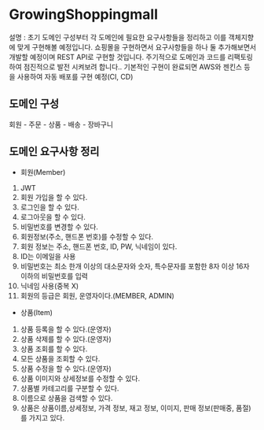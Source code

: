 # GrowingShoppingmall

설명 : 초기 도메인 구성부터 각 도메인에 필요한 요구사항들을 정리하고 이를 객체지향에 맞게 구현해볼 예정입니다. 쇼핑몰을 구현하면서 요구사항들을 하나 둘 추가해보면서 개발할 예정이며 REST API로 구현할 것입니다. 주기적으로 도메인과 코드를 리팩토링하여 점진적으로 발전 시켜보려 합니다..
기본적인 구현이 완료되면 AWS와 젠킨스 등을 사용하여 자동 배포를 구현 예정(CI, CD)

## 도메인 구성
 회원 - 주문 - 상품 - 배송 - 장바구니
 
## 도메인 요구사항 정리
* 회원(Member)
 1) JWT
 2) 회원 가입을 할 수 있다.
 3) 로그인을 할 수 있다.
 4) 로그아웃을 할 수 있다.
 5) 비밀번호를 변경할 수 있다.
 6) 회원정보(주소, 핸드폰 번호)를 수정할 수 있다.
 7) 회원 정보는 주소, 핸드폰 번호, ID, PW, 닉네임이 있다.
 8) ID는 이메일을 사용
 9) 비밀번호는 최소 한개 이상의 대소문자와 숫자, 특수문자를 포함한 8자 이상 16자 이하의 비밀번호를 입력
 10) 닉네임 사용(중복 X)
 11) 회원의 등급은 회원, 운영자이다.(MEMBER, ADMIN)

* 상품(Item)
 1) 상품 등록을 할 수 있다.(운영자)
 2) 상품 삭제를 할 수 있다.(운영자)
 3) 상품 조회를 할 수 있다.
 4) 모든 상품을 조회할 수 있다.
 5) 상품 수정을 할 수 있다.(운영자)
 6) 상품 이미지와 상세정보를 수정할 수 있다.
 7) 상품별 카테고리를 구분할 수 있다. 
 8) 이름으로 상품을 검색할 수 있다. 
 9) 상품은 상품이름,상세정보, 가격 정보, 재고 정보, 이미지, 판매 정보(판매중, 품절)를 가지고 있다. 

